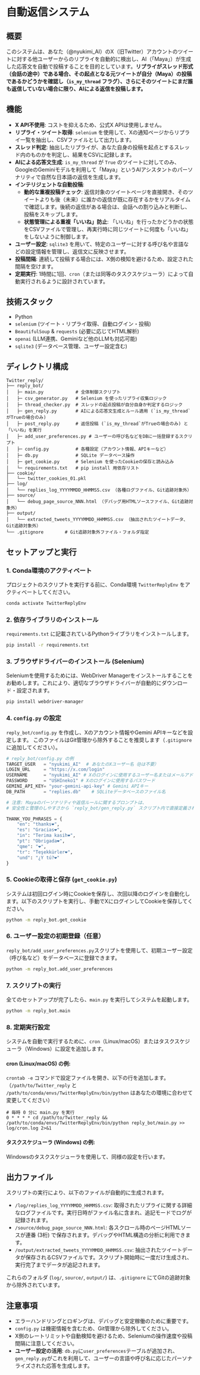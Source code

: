 # 自動返信システム

## 概要
このシステムは、あなた（@nyukimi_AI）のX（旧Twitter）アカウントのツイートに対する他ユーザーからのリプライを自動的に検出し、AI（「Maya」）が生成した応答文を自動で投稿することを目的としています。**リプライがスレッド形式（会話の途中）である場合、その起点となる元ツイートが自分（Maya）の投稿であるかどうかを確認し（`is_my_thread` フラグ）、さらにそのツイートにまだ誰も返信していない場合に限り、AIによる返信を投稿します。**

## 機能
- **X API不使用**: コストを抑えるため、公式X APIは使用しません。
- **リプライ・ツイート取得**: `selenium` を使用して、Xの通知ページからリプライ一覧を抽出し、CSVファイルとして出力します。
- **スレッド判定**: 抽出したリプライが、あなた自身の投稿を起点とするスレッド内のものかを判定し、結果をCSVに記録します。
- **AIによる応答文生成**: `is_my_thread` が `True` のツイートに対してのみ、GoogleのGeminiモデルを利用して「Maya」というAIアシスタントのパーソナリティで自然な日本語の返信を生成します。
- **インテリジェントな自動投稿**:
    - **動的な重複投稿チェック**: 返信対象のツイートページを直接開き、そのツイートよりも後（未来）に誰かの返信が既に存在するかをリアルタイムで確認します。後続の返信がある場合は、会話への割り込みと判断し、投稿をスキップします。
    - **状態管理による重複「いいね」防止**: 「いいね」を行ったかどうかの状態をCSVファイルで管理し、再実行時に同じツイートに何度も「いいね」をしないように制御します。
- **ユーザー設定**: `sqlite3` を用いて、特定のユーザーに対する呼び名や言語などの設定情報を管理し、返信文に反映させます。
- **投稿間隔**: 連続して投稿する場合には、X側の検知を避けるため、設定された間隔を空けます。
- **定期実行**: 1時間に1回、`cron`（または同等のタスクスケジューラ）によって自動実行されるように設計されています。

## 技術スタック
- Python
- `selenium` (ツイート・リプライ取得、自動ログイン・投稿)
- `BeautifulSoup` & `requests` (必要に応じてHTML解析)
- `openai` (LLM連携、Geminiなど他のLLMも対応可能)
- `sqlite3` (データベース管理、ユーザー設定含む)

## ディレクトリ構成
```
Twitter_reply/
├── reply_bot/
│   ├─ main.py            # 全体制御スクリプト
│   ├─ csv_generator.py   # Selenium を使ったリプライ収集ロジック
│   ├─ thread_checker.py  # スレッドの起点投稿が自分自身か判定するロジック
│   ├─ gen_reply.py       # AIによる応答文生成とルール適用 (`is_my_thread`がTrueの場合のみ)
│   ├─ post_reply.py      # 返信投稿 (`is_my_thread`がTrueの場合のみ) と「いいね」を実行
│   ├─ add_user_preferences.py # ユーザーの呼び名などをDBに一括登録するスクリプト
│   ├─ config.py          # 各種設定（アカウント情報、APIキーなど）
│   ├─ db.py              # SQLite データベース操作
│   ├─ get_cookie.py      # Selenium を使ったCookieの保存と読み込み
│   └─ requirements.txt   # pip install 用依存リスト
├── cookie/
│   └── twitter_cookies_01.pkl
├── log/
│   └── replies_log_YYYYMMDD_HHMMSS.csv （各種ログファイル、Git追跡対象外）
├── source/
│   └── debug_page_source_NNN.html （デバッグ用HTMLソースファイル、Git追跡対象外）
├── output/
│   └── extracted_tweets_YYYYMMDD_HHMMSS.csv （抽出されたツイートデータ、Git追跡対象外）
└── .gitignore        # Git追跡対象外ファイル・フォルダ指定
```

## セットアップと実行

### 1. Conda環境のアクティベート
プロジェクトのスクリプトを実行する前に、Conda環境 `TwitterReplyEnv` をアクティベートしてください。

```bash
conda activate TwitterReplyEnv
```

### 2. 依存ライブラリのインストール
`requirements.txt` に記載されているPythonライブラリをインストールします。

```bash
pip install -r requirements.txt
```

### 3. ブラウザドライバーのインストール (Selenium)
Seleniumを使用するためには、WebDriver Managerをインストールすることをお勧めします。これにより、適切なブラウザドライバーが自動的にダウンロード・設定されます。

```bash
pip install webdriver-manager
```

### 4. `config.py` の設定
`reply_bot/config.py` を作成し、Xのアカウント情報やGemini APIキーなどを設定します。
このファイルはGit管理から除外することを推奨します（`.gitignore` に追加してください）。

```python
# reply_bot/config.py の例
TARGET_USER   = "nyukimi_AI"  # あなたのXユーザー名（@は不要）
LOGIN_URL     = "https://x.com/login"
USERNAME      = "nyukimi_AI" # Xのログインに使用するユーザー名またはメールアドレス
PASSWORD      = "USHIneko1" # Xのログインに使用するパスワード
GEMINI_API_KEY= "your-gemini-api-key" # Gemini APIキー
DB_PATH       = "replies.db"    # SQLiteデータベースのファイル名

# 注意: Mayaのパーソナリティや返信ルールに関するプロンプトは、
# 安全性と管理のしやすさから `reply_bot/gen_reply.py` スクリプト内で直接定義されています。

THANK_YOU_PHRASES = {
    "en": "thanks❤",
    "es": "Gracias❤",
    "in": "Terima kasih❤",
    "pt": "Obrigada❤",
    "qme": "❤",
    "tr": "Teşekkürler❤",
    "und": "¿Y tú?❤"
}
```

### 5. Cookieの取得と保存 (`get_cookie.py`) 
システムは初回ログイン時にCookieを保存し、次回以降のログインを自動化します。以下のスクリプトを実行し、手動でXにログインしてCookieを保存してください。

```bash
python -m reply_bot.get_cookie
```

### 6. ユーザー設定の初期登録（任意）
`reply_bot/add_user_preferences.py`スクリプトを使用して、初期ユーザー設定（呼び名など）をデータベースに登録できます。

```bash
python -m reply_bot.add_user_preferences
```

### 7. スクリプトの実行
全てのセットアップが完了したら、`main.py` を実行してシステムを起動します。

```bash
python -m reply_bot.main
```

### 8. 定期実行設定

システムを自動で実行するために、`cron`（Linux/macOS）またはタスクスケジューラ（Windows）に設定を追加します。

#### cron (Linux/macOS) の例:
`crontab -e` コマンドで設定ファイルを開き、以下の行を追加します。
（`/path/to/Twitter_reply` と `/path/to/conda/envs/TwitterReplyEnv/bin/python` はあなたの環境に合わせて変更してください）

```cron
# 毎時 0 分に main.py を実行
0 * * * * cd /path/to/Twitter_reply && /path/to/conda/envs/TwitterReplyEnv/bin/python reply_bot/main.py >> log/cron.log 2>&1
```

#### タスクスケジューラ (Windows) の例:
Windowsのタスクスケジューラを使用して、同様の設定を行います。

## 出力ファイル

スクリプトの実行により、以下のファイルが自動的に生成されます。

- `/log/replies_log_YYYYMMDD_HHMMSS.csv`: 取得されたリプライに関する詳細なログファイルです。実行日時がファイル名に含まれ、追記モードでログが記録されます。
- `/source/debug_page_source_NNN.html`: 各スクロール時のページHTMLソースが連番 (3桁) で保存されます。デバッグやHTML構造の分析に利用できます。
- `/output/extracted_tweets_YYYYMMDD_HHMMSS.csv`: 抽出されたツイートデータが保存されるCSVファイルです。スクリプト開始時に一度だけ生成され、実行完了までデータが追記されます。

これらのフォルダ (`log/`, `source/`, `output/`) は、`.gitignore` にてGitの追跡対象から除外されています。

## 注意事項
- エラーハンドリングとロギングは、デバッグと安定稼働のために重要です。
- `config.py` は機密情報を含むため、Git管理から除外してください。
- X側のレートリミットや自動検知を避けるため、Seleniumの操作速度や投稿間隔に注意してください。
- **ユーザー設定の活用**: `db.py`に`user_preferences`テーブルが追加され、`gen_reply.py`がこれを利用して、ユーザーの言語や呼び名に応じたパーソナライズされた応答を生成します。